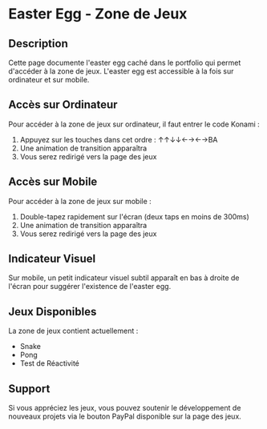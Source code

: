 # Easter Egg - Zone de Jeux

## Description
Cette page documente l'easter egg caché dans le portfolio qui permet d'accéder à la zone de jeux. L'easter egg est accessible à la fois sur ordinateur et sur mobile.

## Accès sur Ordinateur
Pour accéder à la zone de jeux sur ordinateur, il faut entrer le code Konami :
1. Appuyez sur les touches dans cet ordre : ↑↑↓↓←→←→BA
2. Une animation de transition apparaîtra
3. Vous serez redirigé vers la page des jeux

## Accès sur Mobile
Pour accéder à la zone de jeux sur mobile :
1. Double-tapez rapidement sur l'écran (deux taps en moins de 300ms)
2. Une animation de transition apparaîtra
3. Vous serez redirigé vers la page des jeux

## Indicateur Visuel
Sur mobile, un petit indicateur visuel subtil apparaît en bas à droite de l'écran pour suggérer l'existence de l'easter egg.

## Jeux Disponibles
La zone de jeux contient actuellement :
- Snake
- Pong
- Test de Réactivité

## Support
Si vous appréciez les jeux, vous pouvez soutenir le développement de nouveaux projets via le bouton PayPal disponible sur la page des jeux. 